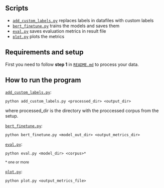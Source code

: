 ## Scripts
* [`add_custom_labels.py`](relation_extraction/add_custom_labels.py) replaces labels in datafiles with custom labels
* [`bert_finetune.py`](relation_extraction/bert_finetune.py) trains the models and saves them
* [`eval.py`](relation_extraction/eval.py) saves evaluation metrics in result file
* [`plot.py`](relation_extraction/plot.py) plots the metrics


## Requirements and setup

First you need to follow **step 1** in [`README.md`](https://github.com/Aitslab/nlp_2021_alexander_petter/tree/master/utils/chemprot#step-1-reformatting-the-chemprot-corpus) to process your data.

## How to run the program

[`add_custom_labels.py`](relation_extraction/add_custom_labels.py):

```shell
python add_custom_labels.py <processed_dir> <output_dir>
```
where processed_dir is the directory with the proccessed corpus from the setup. 

[`bert_finetune.py`](relation_extraction/bert_finetune.py):

```shell
python bert_finetune.py <model_out_dir> <output_metrics_dir>
```

[`eval.py`](relation_extraction/eval.py):

```shell
python eval.py <model_dir> <corpus>*
```
<sub> \* one or more <sub>

[`plot.py`](relation_extraction/plot.py):

```shell
python plot.py <output_metrics_file>
```
